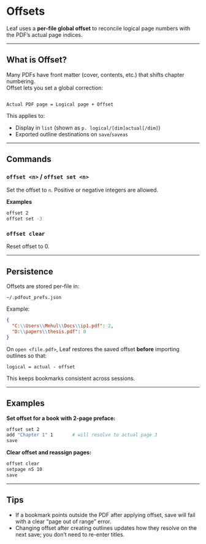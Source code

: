 # Offsets

Leaf uses a **per-file global offset** to reconcile logical page numbers with the PDF’s actual page indices.

---

## What is Offset?

Many PDFs have front matter (cover, contents, etc.) that shifts chapter numbering.  
Offset lets you set a global correction:

```

Actual PDF page = Logical page + Offset

````

This applies to:
- Display in `list` (shown as `p. logical/[dim]actual[/dim]`)
- Exported outline destinations on `save`/`saveas`

---

## Commands

### `offset <n>` / `offset set <n>`
Set the offset to `n`. Positive or negative integers are allowed.

**Examples**
```bash
offset 2
offset set -3
````

### `offset clear`

Reset offset to 0.

---

## Persistence

Offsets are stored per-file in:

```
~/.pdfout_prefs.json
```

Example:

```json
{
  "C:\\Users\\Mehul\\Docs\\ip1.pdf": 2,
  "D:\\papers\\thesis.pdf": 0
}
```

On `open <file.pdf>`, Leaf restores the saved offset **before** importing outlines so that:

```
logical = actual - offset
```

This keeps bookmarks consistent across sessions.

---

## Examples

**Set offset for a book with 2-page preface:**

```bash
offset set 2
add "Chapter 1" 1       # will resolve to actual page 3
save
```

**Clear offset and reassign pages:**

```bash
offset clear
setpage n5 10
save
```

---

## Tips

* If a bookmark points outside the PDF after applying offset, save will fail with a clear “page out of range” error.
* Changing offset after creating outlines updates how they resolve on the next save; you don’t need to re-enter titles.


